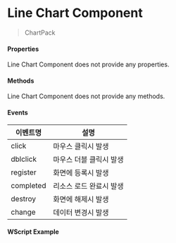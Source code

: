 # Line Chart Component
> ChartPack

#### Properties
Line Chart Component does not provide any properties.

#### Methods
Line Chart Component does not provide any methods.

#### Events
|이벤트명|설명|
|---|---|
|click|마우스 클릭시 발생|
|dblclick|마우스 더블 클릭시 발생|
|register|화면에 등록시 발생|
|completed|리소스 로드 완료시 발생|
|destroy|화면에 해제시 발생|
|change|데이터 변경시 발생|

#### WScript Example